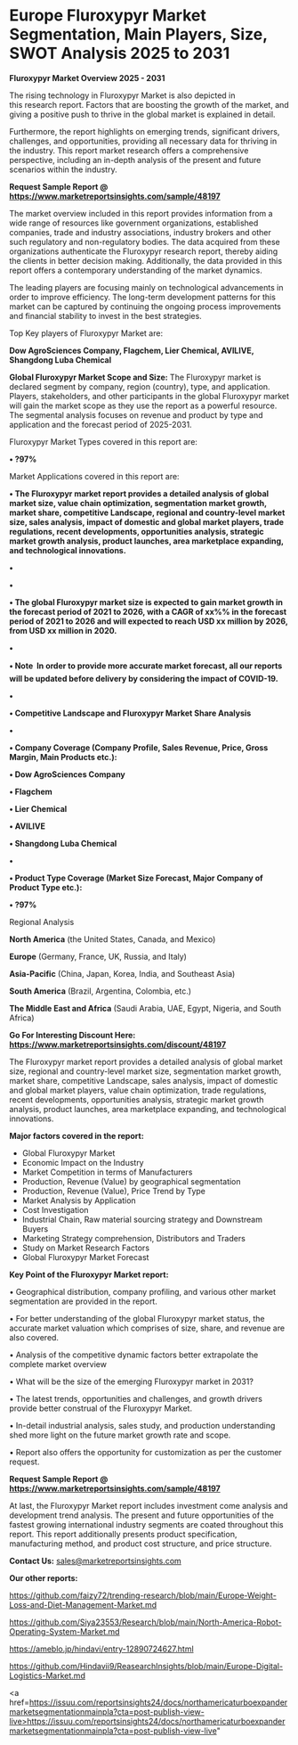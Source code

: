 # Europe Fluroxypyr Market Segmentation, Main Players, Size, SWOT Analysis 2025 to 2031

<Strong> Fluroxypyr Market Overview 2025 - 2031</strong>

The rising technology in Fluroxypyr Market is also depicted in this research report. Factors that are boosting the growth of the market, and giving a positive push to thrive in the global market is explained in detail.

Furthermore, the report highlights on emerging trends, significant drivers, challenges, and opportunities, providing all necessary data for thriving in the industry. This report market research offers a comprehensive perspective, including an in-depth analysis of the present and future scenarios within the industry.

<strong>Request Sample Report @ <a href=https://www.marketreportsinsights.com/sample/48197>https://www.marketreportsinsights.com/sample/48197</a></strong>

The market overview included in this report provides information from a wide range of resources like government organizations, established companies, trade and industry associations, industry brokers and other such regulatory and non-regulatory bodies. The data acquired from these organizations authenticate the Fluroxypyr research report, thereby aiding the clients in better decision making. Additionally, the data provided in this report offers a contemporary understanding of the market dynamics.

The leading players are focusing mainly on technological advancements in order to improve efficiency. The long-term development patterns for this market can be captured by continuing the ongoing process improvements and financial stability to invest in the best strategies.

Top Key players of Fluroxypyr Market are:

<strong>Dow AgroSciences Company, Flagchem, Lier Chemical, AVILIVE, Shangdong Luba Chemical</strong>

<strong><b>Global Fluroxypyr Market Scope and Size:</b></strong>
The Fluroxypyr market is declared segment by company, region (country), type, and application. Players, stakeholders, and other participants in the global Fluroxypyr market will gain the market scope as they use the report as a powerful resource. The segmental analysis focuses on revenue and product by type and application and the forecast period of 2025-2031.

Fluroxypyr Market Types covered in this report are:

<strong>•  ?97%</strong>

Market Applications covered in this report are:

<strong>•  The Fluroxypyr market report provides a detailed analysis of global market size, value chain optimization, segmentation market growth, market share, competitive Landscape, regional and country-level market size, sales analysis, impact of domestic and global market players, trade regulations, recent developments, opportunities analysis, strategic market growth analysis, product launches, area marketplace expanding, and technological innovations.

•  

•  

•  The global Fluroxypyr market size is expected to gain market growth in the forecast period of 2021 to 2026, with a CAGR of xx%% in the forecast period of 2021 to 2026 and will expected to reach USD xx million by 2026, from USD xx million in 2020.

•  

•  Note  In order to provide more accurate market forecast, all our reports will be updated before delivery by considering the impact of COVID-19.

•  

•  Competitive Landscape and Fluroxypyr Market Share Analysis

•  

•  Company Coverage (Company Profile, Sales Revenue, Price, Gross Margin, Main Products etc.): 

•  Dow AgroSciences Company

•  Flagchem

•  Lier Chemical

•  AVILIVE

•  Shangdong Luba Chemical

•  

•  Product Type Coverage (Market Size  Forecast, Major Company of Product Type etc.):

•  ?97%</strong> 

Regional Analysis

<strong>North America</strong> (the United States, Canada, and Mexico)

<strong>Europe</strong> (Germany, France, UK, Russia, and Italy)

<strong>Asia-Pacific</strong> (China, Japan, Korea, India, and Southeast Asia)

<strong>South America</strong> (Brazil, Argentina, Colombia, etc.)

<strong>The Middle East and Africa</strong> (Saudi Arabia, UAE, Egypt, Nigeria, and South Africa)

<strong>Go For Interesting Discount Here: <a href=https://www.marketreportsinsights.com/discount/48197>https://www.marketreportsinsights.com/discount/48197</a></strong>

The Fluroxypyr market report provides a detailed analysis of global market size, regional and country-level market size, segmentation market growth, market share, competitive Landscape, sales analysis, impact of domestic and global market players, value chain optimization, trade regulations, recent developments, opportunities analysis, strategic market growth analysis, product launches, area marketplace expanding, and technological innovations.

<strong><b>Major factors covered in the report:</b></strong>
<ul>
  <li>Global Fluroxypyr Market </li>
  <li>Economic Impact on the Industry</li>
  <li>Market Competition in terms of Manufacturers</li>
  <li>Production, Revenue (Value) by geographical segmentation</li>
  <li>Production, Revenue (Value), Price Trend by Type</li>
  <li>Market Analysis by Application</li>
  <li>Cost Investigation</li>
  <li>Industrial Chain, Raw material sourcing strategy and Downstream Buyers</li>
  <li>Marketing Strategy comprehension, Distributors and Traders</li>
  <li>Study on Market Research Factors</li>
  <li>Global Fluroxypyr Market Forecast</li>
</ul>

<strong><b>Key Point of the Fluroxypyr Market report:</b></strong>

• Geographical distribution, company profiling, and various other market segmentation are provided in the report.

• For better understanding of the global Fluroxypyr market status, the accurate market valuation which comprises of size, share, and revenue are also covered.

• Analysis of the competitive dynamic factors better extrapolate the complete market overview

• What will be the size of the emerging Fluroxypyr market in 2031?

• The latest trends, opportunities and challenges, and growth drivers provide better construal of the Fluroxypyr Market.

• In-detail industrial analysis, sales study, and production understanding shed more light on the future market growth rate and scope.

• Report also offers the opportunity for customization as per the customer request.

<strong>Request Sample Report @ <a href=https://www.marketreportsinsights.com/sample/48197>https://www.marketreportsinsights.com/sample/48197</a></strong>

At last, the Fluroxypyr Market report includes investment come analysis and development trend analysis. The present and future opportunities of the fastest growing international industry segments are coated throughout this report. This report additionally presents product specification, manufacturing method, and product cost structure, and price structure.

<strong>Contact Us:</strong>
sales@marketreportsinsights.com

<strong>Our other reports:</strong>

<a href=https://github.com/faizy72/trending-research/blob/main/Europe-Weight-Loss-and-Diet-Management-Market.md>https://github.com/faizy72/trending-research/blob/main/Europe-Weight-Loss-and-Diet-Management-Market.md</a>

<a href=https://github.com/Siya23553/Research/blob/main/North-America-Robot-Operating-System-Market.md>https://github.com/Siya23553/Research/blob/main/North-America-Robot-Operating-System-Market.md</a>

<a href=https://ameblo.jp/hindavi/entry-12890724627.html>https://ameblo.jp/hindavi/entry-12890724627.html</a>

<a href=https://github.com/Hindavii9/ReasearchInsights/blob/main/Europe-Digital-Logistics-Market.md>https://github.com/Hindavii9/ReasearchInsights/blob/main/Europe-Digital-Logistics-Market.md</a>

<a href=https://issuu.com/reportsinsights24/docs/northamericaturboexpandermarketsegmentationmainpla?cta=post-publish-view-live>https://issuu.com/reportsinsights24/docs/northamericaturboexpandermarketsegmentationmainpla?cta=post-publish-view-live</a>"
